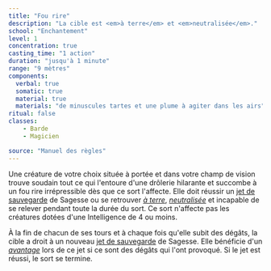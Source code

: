 ```yaml
---
title: "Fou rire"
description: "La cible est <em>à terre</em> et <em>neutralisée</em>."
school: "Enchantement"
level: 1
concentration: true
casting_time: "1 action"
duration: "jusqu'à 1 minute"
range: "9 mètres"
components:
  verbal: true
  somatic: true
  material: true
  materials: "de minuscules tartes et une plume à agiter dans les airs"
ritual: false
classes:
    - Barde
    - Magicien

source: "Manuel des règles"
---
```

Une créature de votre choix située à portée et dans votre champ de vision trouve soudain tout ce qui l'entoure d'une drôlerie hilarante et succombe à un fou rire irrépressible dès que ce sort l'affecte. Elle doit réussir un [jet de sauvegarde](/utiliser-les-caracteristiques/#jets-de-sauvegarde) de Sagesse ou se retrouver [_à terre_](/gerer-la-sante-du-personnage/#a-terre), [_neutralisée_](/gerer-la-sante-du-personnage/#neutralise) et incapable de se relever pendant toute la durée du sort. Ce sort n'affecte pas les créatures dotées d'une Intelligence de 4 ou moins.

À la fin de chacun de ses tours et à chaque fois qu'elle subit des dégâts, la cible a droit à un nouveau [jet de sauvegarde](/utiliser-les-caracteristiques/#jets-de-sauvegarde) de Sagesse. Elle bénéficie d'un [_avantage_](/utiliser-les-caracteristiques/#avantage-et-desavantage) lors de ce jet si ce sont des dégâts qui l'ont provoqué. Si le jet est réussi, le sort se termine.
